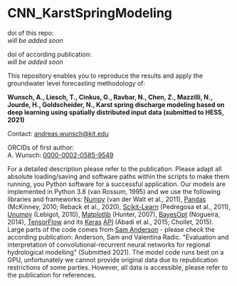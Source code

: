 # CNN_KarstSpringModeling


doi of this repo:  
*will be added soon*

doi of according publication:  
*will be added soon*

This repository enables you to reproduce the results and apply the groundwater level forecasting methodology of: 

**Wunsch, A., Liesch, T., Cinkus, G., Ravbar, N., Chen, Z., Mazzilli, N., Jourde, H., Goldscheider, N., Karst spring discharge modeling based on deep learning using
spatially distributed input data (submitted to HESS, 2021)**

Contact: [andreas.wunsch@kit.edu](andreas.wunsch@kit.edu)

ORCIDs of first author:   
A. Wunsch:  [0000-0002-0585-9549](https://orcid.org/0000-0002-0585-9549)   
 

For a detailed description please refer to the publication.
Please adapt all absolute loading/saving and software paths within the scripts to make them running, you Python software for a successful application. Our models are implemented in Python 3.8 (van Rossum, 1995) and we use the following libraries and frameworks: [Numpy](https://numpy.org/) (van der Walt et al., 2011), [Pandas](https://pandas.pydata.org/) (McKinney, 2010; Reback et al., 2020), [Scikit-Learn](https://scikit-learn.org/stable/) (Pedregosa et al., 2011), [Unumpy](https://pythonhosted.org/uncertainties/numpy_guide.html) (Lebigot, 2010), [Matplotlib](https://matplotlib.org/) (Hunter, 2007), [BayesOpt](https://github.com/fmfn/BayesianOptimization) (Nogueira, 2014), [TensorFlow](https://www.tensorflow.org/) and its [Keras](https://keras.io/) [API](https://www.tensorflow.org/versions/r2.3/api_docs/python/tf/keras) (Abadi et al., 2015; Chollet, 2015). Large parts of the code comes from [Sam Anderson](https://github.com/andersonsam/cnn_lstm_era) - please check the according publication: Anderson, Sam and Valentina Radic. "Evaluation and interpretation of convolutional-recurrent neural networks for regional hydrological modelling" (Submitted 2021). The model code runs best on a GPU, unfortunately we cannot provide original data due to republication restrictions of some parties. However, all data is accessible, please refer to the publication for references.


